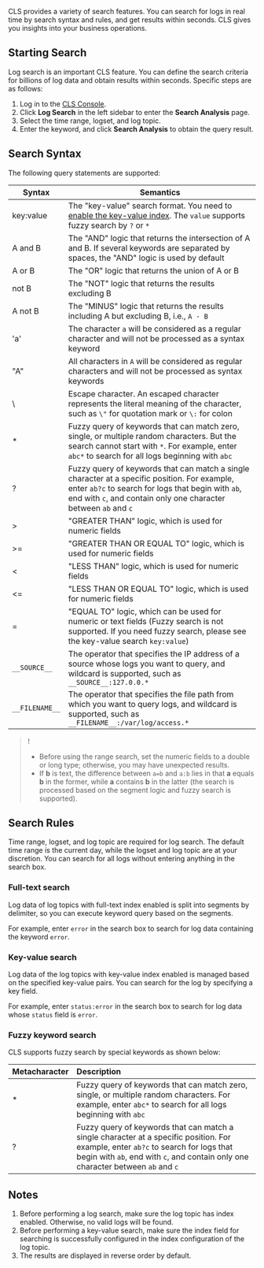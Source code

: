 CLS provides a variety of search features. You can search for logs in real time by search syntax and rules, and get results within seconds. CLS gives you insights into your business operations.

## Starting Search

Log search is an important CLS feature. You can define the search criteria for billions of log data and obtain results within seconds. Specific steps are as follows:

1. Log in to the [CLS Console](https://console.cloud.tencent.com/cls).
2. Click **Log Search** in the left sidebar to enter the **Search Analysis** page.
3. Select the time range, logset, and log topic.
4. Enter the keyword, and click **Search Analysis** to obtain the query result.

## Search Syntax

The following query statements are supported:

| Syntax          | Semantics                                                         |
| ------------- | ------------------------------------------------------------ |
|key:value | The "key-value" search format. You need to [enable the key-value index](https://intl.cloud.tencent.com/document/product/614/16981). The `value` supports fuzzy search by `?` or `*`|
|A and B| The "AND" logic that returns the intersection of A and B. If several keywords are separated by spaces, the "AND" logic is used by default |
| A or B | The "OR" logic that returns the union of A or B |
| not B | The "NOT" logic that returns the results excluding B |
| A not B | The "MINUS" logic that returns the results including A but excluding B, i.e., `A - B` |
| 'a' | The character `a` will be considered as a regular character and will not be processed as a syntax keyword |
| "A" | All characters in `A` will be considered as regular characters and will not be processed as syntax keywords |
| \ | Escape character. An escaped character represents the literal meaning of the character, such as `\"` for quotation mark or `\:` for colon |
| * | Fuzzy query of keywords that can match zero, single, or multiple random characters. But the search cannot start with `*`. For example, enter `abc*` to search for all logs beginning with `abc` |
| ? | Fuzzy query of keywords that can match a single character at a specific position. For example, enter `ab?c` to search for logs that begin with `ab`, end with `c`, and contain only one character between `ab` and `c` |
| > | "GREATER THAN" logic, which is used for numeric fields |
| >= | "GREATER THAN OR EQUAL TO" logic, which is used for numeric fields |
| < | "LESS THAN" logic, which is used for numeric fields |
| <= | "LESS THAN OR EQUAL TO" logic, which is used for numeric fields |
| = | "EQUAL TO" logic, which can be used for numeric or text fields (Fuzzy search is not supported. If you need fuzzy search, please see the key-value search `key:value`)|
| `__SOURCE__`   | The operator that specifies the IP address of a source whose logs you want to query, and wildcard is supported, such as `__SOURCE__:127.0.0.*` |
| `__FILENAME__` | The operator that specifies the file path from which you want to query logs, and wildcard is supported, such as `__FILENAME__:/var/log/access.*` |

> !
>- Before using the range search, set the numeric fields to a double or long type; otherwise, you may have unexpected results.
>- If **b** is text, the difference between `a=b` and `a:b` lies in that **a** equals **b** in the former, while **a** contains **b** in the latter (the search is processed based on the segment logic and fuzzy search is supported).




## Search Rules

Time range, logset, and log topic are required for log search. The default time range is the current day, while the logset and log topic are at your discretion. You can search for all logs without entering anything in the search box.

### Full-text search

Log data of log topics with full-text index enabled is split into segments by delimiter, so you can execute keyword query based on the segments.

For example, enter `error` in the search box to search for log data containing the keyword `error`.

### Key-value search

Log data of the log topics with key-value index enabled is managed based on the specified key-value pairs. You can search for the log by specifying a key field.

For example, enter `status:error` in the search box to search for log data whose `status` field is `error`.

### Fuzzy keyword search

CLS supports fuzzy search by special keywords as shown below:

| Metacharacter | Description                                                         |
| ------ | :----------------------------------------------------------- |
| * | Fuzzy query of keywords that can match zero, single, or multiple random characters. For example, enter `abc*` to search for all logs beginning with `abc` |
| ? | Fuzzy query of keywords that can match a single character at a specific position. For example, enter `ab?c` to search for logs that begin with `ab`, end with `c`, and contain only one character between `ab` and `c` |

## Notes

1. Before performing a log search, make sure the log topic has index enabled. Otherwise, no valid logs will be found.
2. Before performing a key-value search, make sure the index field for searching is successfully configured in the index configuration of the log topic.
3. The results are displayed in reverse order by default.
